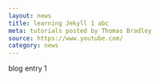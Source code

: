 ```yaml
---
layout: news
title: learning Jekyll 1 abc
meta: tutorials posted by Thomas Bradley
source: https://www.youtube.com/
category: news
---
```


blog entry 1
